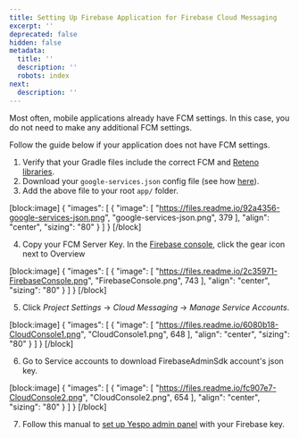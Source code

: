 ```yaml
---
title: Setting Up Firebase Application for Firebase Cloud Messaging
excerpt: ''
deprecated: false
hidden: false
metadata:
  title: ''
  description: ''
  robots: index
next:
  description: ''
---
```

Most often, mobile applications already have FCM settings. In this case, you do not need to make any additional FCM settings.

Follow the guide below if your application does not have FCM settings.

1. Verify that your Gradle files include the correct FCM and [Reteno libraries](https://docs.yespo.io/reference/android-sdk-setup#getting-started-with-reteno-sdk-for-android).
2. Download your `google-services.json` config file (see how [here](https://support.google.com/firebase/answer/7015592?hl=en)).
3. Add the above file to your root `app/` folder.

[block:image]
{
  "images": [
    {
      "image": [
        "https://files.readme.io/92a4356-google-services-json.png",
        "google-services-json.png",
        379
      ],
      "align": "center",
      "sizing": "80"
    }
  ]
}
[/block]

4. Copy your FCM Server Key. In the [Firebase console](https://console.firebase.google.com/), click the gear icon next to Overview

[block:image]
{
  "images": [
    {
      "image": [
        "https://files.readme.io/2c35971-FirebaseConsole.png",
        "FirebaseConsole.png",
        743
      ],
      "align": "center",
      "sizing": "80"
    }
  ]
}
[/block]

5. Click _Project Settings_ → _Cloud Messaging_ → _Manage Service Accounts_.

[block:image]
{
  "images": [
    {
      "image": [
        "https://files.readme.io/6080b18-CloudConsole1.png",
        "CloudConsole1.png",
        648
      ],
      "align": "center",
      "sizing": "80"
    }
  ]
}
[/block]

6. Go to Service accounts to download FirebaseAdminSdk account's json key.

[block:image]
{
  "images": [
    {
      "image": [
        "https://files.readme.io/fc907e7-CloudConsole2.png",
        "CloudConsole2.png",
        654
      ],
      "align": "center",
      "sizing": "80"
    }
  ]
}
[/block]

7. Follow this manual to [set up Yespo admin panel](https://docs.yespo.io/docs/connect-your-mobile-app#for-all-devices) with your Firebase key.